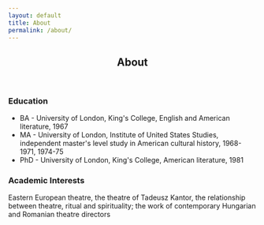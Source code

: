 ```yaml
---
layout: default
title: About
permalink: /about/
---
```


   <section id="one">
        <div class="container">
        	<header class="major">
                <h2>About</h2>
            </header>
            <h3>Education</h3>
            <ul>
            	<li>BA - University of London, King's College, English and American literature, 1967</li>
				<li>MA - University of London, Institute of United States Studies, independent master's level study in American cultural history, 1968-1971, 1974-75</li>
				<li>PhD - University of London, King's College, American literature, 1981</li>
			</ul>
			<h3>Academic Interests</h3>
			<p>Eastern European theatre, the theatre of Tadeusz Kantor, the relationship between theatre, ritual and spirituality; the work of contemporary Hungarian and Romanian theatre directors</p>
        </div>
    </section>